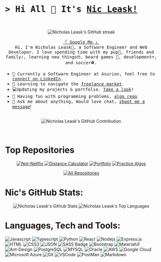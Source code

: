# <samp>&gt; Hi All 👋 It's [Nic Leask!](https://nicholasleask.com/)</samp>

<br/>
<p align="center">
  <img src="https://github-readme-streak-stats-lovat.vercel.app?user=leaskn&theme=tokyonight" alt="Nicholas Leask's GitHub streak"/>
</p>

<p align="center"> 
  <samp>
    <a href="https://www.google.com/search?q=Nicholas+Leask">「 Google Me 」</a>
    <br>
    Hi, I'm Nicholas Leask🙌, a Software Engineer and Web Developer. I love spending time with my pup🐶, friends and family✌, learning new things🤓, board games 🏁, development⌨️, and soccer⚽.</samp>

  - <samp>🔭 Currently a Software Engineer at Asurion, feel free to [connect on LinkedIn](https://linkedin.</samp>com/in/nicholas-leask).
  - <samp>🌱 Learning to navigate the [freelance market](https://www.fiverr.com/nicholasleask).</samp>
  - <samp>💻Updating my projects & portfolio. [Take a look](https://nicholasleask.com)!</samp>
  - <samp>🥽 Having fun with programming problems, [algo repo](https://github.com/LeaskN/Algo_Practice_Solutions)</samp>.
  - <samp>💬 Ask me about anything, Would love chat, [shoot me a message](https://nicholasleask.com/contact)</samp>! 
    <br>
    <br>
</p>

<p align="center">
  <img src="https://github-profile-summary-cards.vercel.app/api/cards/profile-details?username=leaskn&theme=radical" alt="Nicholas Leask's GitHub Contribution"/>
</p>



<br />
<h1>Top Repositories</h1>
<div align="center">

<p><a href="https://github.com/LeaskN/not-the-netflix"><img src="https://camo.githubusercontent.com/91d8cba93a5aec2c85fcf5aece8b134e0f84a3a3011bf53aeb7d4682795d82b7/68747470733a2f2f6769746875622d726561646d652d73746174732e76657263656c2e6170702f6170692f70696e2f3f757365726e616d653d6c6561736b6e267265706f3d6e6f742d7468652d6e6574666c697826626f726465725f636f6c6f723d3746334642462662675f636f6c6f723d304431313137267469746c655f636f6c6f723d43394431443926746578745f636f6c6f723d3842393439452669636f6e5f636f6c6f723d374633464246" alt="Not-Netflix" data-canonical-src="https://github-readme-stats.vercel.app/api/pin/?username=leaskn&amp;repo=not-the-netflix&amp;border_color=7F3FBF&amp;bg_color=0D1117&amp;title_color=C9D1D9&amp;text_color=8B949E&amp;icon_color=7F3FBF" style="max-width: 45%;"></a>
<a href="https://github.com/LeaskN/Distance-Calculator"><img src="https://camo.githubusercontent.com/15f169c7be9d0ca3a8fd2d802edeeeff447808bfdcc1dc92cfd7143609e7451e/68747470733a2f2f6769746875622d726561646d652d73746174732e76657263656c2e6170702f6170692f70696e2f3f757365726e616d653d6c6561736b6e267265706f3d64697374616e63652d63616c63756c61746f7226626f726465725f636f6c6f723d3746334642462662675f636f6c6f723d304431313137267469746c655f636f6c6f723d43394431443926746578745f636f6c6f723d3842393439452669636f6e5f636f6c6f723d374633464246" alt="Distance Calculator" data-canonical-src="https://github-readme-stats.vercel.app/api/pin/?username=leaskn&amp;repo=distance-calculator&amp;border_color=7F3FBF&amp;bg_color=0D1117&amp;title_color=C9D1D9&amp;text_color=8B949E&amp;icon_color=7F3FBF" style="max-width: 45%;"></a>
<a href="https://github.com/LeaskN/Portfolio-2023"><img src="https://camo.githubusercontent.com/b58a5c8d73128eb7ca14d1be9ede567cd91211db707bb7d96e1409f25ca8704e/68747470733a2f2f6769746875622d726561646d652d73746174732e76657263656c2e6170702f6170692f70696e2f3f757365726e616d653d6c6561736b6e267265706f3d706f7274666f6c696f2d3230323326626f726465725f636f6c6f723d3746334642462662675f636f6c6f723d304431313137267469746c655f636f6c6f723d43394431443926746578745f636f6c6f723d3842393439452669636f6e5f636f6c6f723d374633464246" alt="Portfolio" data-canonical-src="https://github-readme-stats.vercel.app/api/pin/?username=leaskn&amp;repo=portfolio-2023&amp;border_color=7F3FBF&amp;bg_color=0D1117&amp;title_color=C9D1D9&amp;text_color=8B949E&amp;icon_color=7F3FBF" style="max-width: 45%;"></a>
<a href="https://github.com/LeaskN/Algo_Practice_Solutions"><img src="https://camo.githubusercontent.com/ad92d15174a20dc581eec3d1c73d5ad44b2de7661d6851557af31d743914a469/68747470733a2f2f6769746875622d726561646d652d73746174732e76657263656c2e6170702f6170692f70696e2f3f757365726e616d653d6c6561736b6e267265706f3d416c676f5f50726163746963655f536f6c7574696f6e7326626f726465725f636f6c6f723d3746334642462662675f636f6c6f723d304431313137267469746c655f636f6c6f723d43394431443926746578745f636f6c6f723d3842393439452669636f6e5f636f6c6f723d374633464246" alt="Practice Algos" data-canonical-src="https://github-readme-stats.vercel.app/api/pin/?username=leaskn&amp;repo=Algo_Practice_Solutions&amp;border_color=7F3FBF&amp;bg_color=0D1117&amp;title_color=C9D1D9&amp;text_color=8B949E&amp;icon_color=7F3FBF" style="max-width: 45%;"></a></p>

  </p>
</div>
<p align="center">
  <a href="https://github.com/leaskn?tab=repositories" target="_blank"><img alt="All Repositories" title="All Repositories" src="https://img.shields.io/badge/-All%20Repos-7F3FBF?style=for-the-badge&logo=koding&logoColor=white"/></a>
</p>



# Nic's GitHub Stats: 
<div align="center">
  <a> 
    <img alt="Nicholas Leask's Github Stats" src="https://denvercoder1-github-readme-stats.vercel.app/api?username=leaskn&show_icons=true&count_private=true&theme=react&border_color=7F3FBF&bg_color=0D1117&title_color=F85D7F&icon_color=F8D866" />
    <img alt="Nicholas Leask's Top Languages" src="https://denvercoder1-github-readme-stats.vercel.app/api/top-langs/?username=leaskn&langs_count=8&layout=compact&theme=react&border_color=7F3FBF&bg_color=0D1117&title_color=F85D7F&icon_color=F8D866" />
    <br/>
  </a>
</div>

# Languages, Tech and Tools:

![Javascript](https://img.shields.io/badge/Javascript-F0DB4F?style=for-the-badge&labelColor=black&logo=javascript&logoColor=F0DB4F)
![Typescript](https://img.shields.io/badge/Typescript-007acc?style=for-the-badge&labelColor=black&logo=typescript&logoColor=007acc)
![Python](https://img.shields.io/badge/Python-3776AB?style=for-the-badge&logo=python&logoColor=white)
![React](https://img.shields.io/badge/-React-61DBFB?style=for-the-badge&labelColor=black&logo=react&logoColor=61DBFB)
![Nodejs](https://img.shields.io/badge/Nodejs-3C873A?style=for-the-badge&labelColor=black&logo=node.js&logoColor=3C873A)
![Express.js](https://img.shields.io/badge/Express.js-000000?style=for-the-badge&logo=express&logoColor=white)
![HTML](https://img.shields.io/badge/HTML5-E34F26?style=for-the-badge&logo=html5&logoColor=white)
![CSS3](https://img.shields.io/badge/CSS3-1572B6?style=for-the-badge&logo=css3&logoColor=white)
![JSON](https://img.shields.io/badge/JSON-000000?style=for-the-badge&logo=json&logoColor=white)
![SASS Badge](https://img.shields.io/badge/Sass-CC6699?style=for-the-badge&logo=sass&logoColor=white)
![Bootstrap](https://img.shields.io/badge/Bootstrap-563D7C?style=for-the-badge&logo=bootstrap&logoColor=white)
![MaterialUI](https://img.shields.io/badge/Material--UI-0081CB?style=for-the-badge&logo=material-ui&logoColor=white)
![Ant-Design](https://img.shields.io/badge/AntDesign-0170FE?style=for-the-badge&logo=antdesign&logoColor=white)
![PostgreSQL](https://img.shields.io/badge/PostgreSQL-316192?style=for-the-badge&logo=postgresql&logoColor=white)
![MYSQL](https://img.shields.io/badge/MySQL-00000F?style=for-the-badge&logo=mysql&logoColor=white)
![Oracle](https://img.shields.io/badge/Oracle-f80000?style=for-the-badge&logo=oracle&logoColor=white)
![AWS](https://img.shields.io/badge/Amazon_AWS-232F3E?style=for-the-badge&logo=amazon-aws&logoColor=white)
![Google Cloud](https://img.shields.io/badge/Google_Cloud-4285F4?style=for-the-badge&logo=google-cloud&logoColor=white)
![Microsoft Azure](https://img.shields.io/badge/Microsoft_Azure-0089D6?style=for-the-badge&logo=microsoft-azure&logoColor=white)
![Git](https://img.shields.io/badge/Git-F05032?style=for-the-badge&logo=git&logoColor=white)
![VSCode](https://img.shields.io/badge/Visual_Studio-0078d7?style=for-the-badge&logo=visual%20studio&logoColor=white)
![PostMan](https://img.shields.io/badge/PostMan-ef5b25?style=for-the-badge&logo=PostMan&logoColor=white)
![Markdown](https://img.shields.io/badge/Markdown-000000?style=for-the-badge&logo=markdown&logoColor=white)

